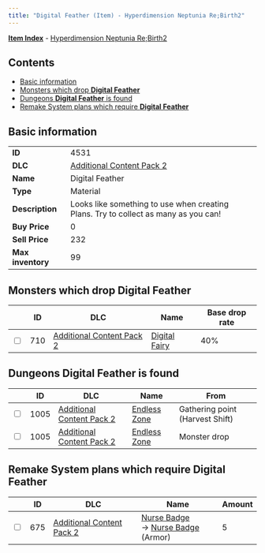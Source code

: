 ```yaml
---
title: "Digital Feather (Item) - Hyperdimension Neptunia Re;Birth2"
---
```


[**Item Index**](/neptunia/rb2/item/index.html) - [Hyperdimension Neptunia Re;Birth2](/neptunia/rb2)

## Contents

- [Basic information](#basic-information)
- [Monsters which drop **Digital Feather**](#monsters-which-drop-digital-feather)
- [Dungeons **Digital Feather** is found](#dungeons-digital-feather-is-found)
- [Remake System plans which require **Digital Feather**](#remake-system-plans-which-require-digital-feather)

## Basic information

|   |   |
| -- | -- |
| **ID** | 4531 |
| **DLC** | [Additional Content Pack 2](/neptunia/rb2/dlc/4-pack2.html) |
| **Name** | Digital Feather |
| **Type** | Material |
| **Description** | Looks like something to use when creating Plans. Try to collect as many as you can! |
| **Buy Price** | 0 |
| **Sell Price** | 232 |
| **Max inventory** | 99 |

## Monsters which drop **Digital Feather**

|    | ID | DLC | Name | Base drop rate |
| -- | -- | --- | ---- | -------------- |
| <input type="checkbox" id="rb2-monster-4-710" class="trackbox" /> | 710 | [Additional Content Pack 2](/neptunia/rb2/dlc/4-pack2.html) | [Digital Fairy](/neptunia/rb2/monster/4-710-digital-fairy.html) | 40% |

## Dungeons **Digital Feather** is found

|    | ID | DLC | Name | From |
| -- | -- | --- | ---- | ---- |
| <input type="checkbox" id="rb2-dungeon-4-1005" class="trackbox" /> | 1005 | [Additional Content Pack 2](/neptunia/rb2/dlc/4-pack2.html) | [Endless Zone](/neptunia/rb2/dungeon/4-1005-endless-zone.html) | Gathering point (Harvest Shift) |
| <input type="checkbox" id="rb2-dungeon-4-1005" class="trackbox" /> | 1005 | [Additional Content Pack 2](/neptunia/rb2/dlc/4-pack2.html) | [Endless Zone](/neptunia/rb2/dungeon/4-1005-endless-zone.html) | Monster drop |

## Remake System plans which require **Digital Feather**

|    | ID | DLC | Name | Amount |
| -- | -- | --- | ---- | ------ |
| <input type="checkbox" id="rb2-remake-4-675" class="trackbox" /> | 675 | [Additional Content Pack 2](/neptunia/rb2/dlc/4-pack2.html) | [Nurse Badge](/neptunia/rb2/remake/4-675-nurse-badge.html)<br />→ [Nurse Badge](/neptunia/rb2/item/4-4543-nurse-badge.html) (Armor) | 5 |